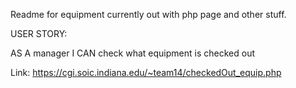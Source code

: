 Readme for equipment currently out with php page and other stuff.

USER STORY:

AS A manager
I CAN check what equipment is checked out


Link:
https://cgi.soic.indiana.edu/~team14/checkedOut_equip.php